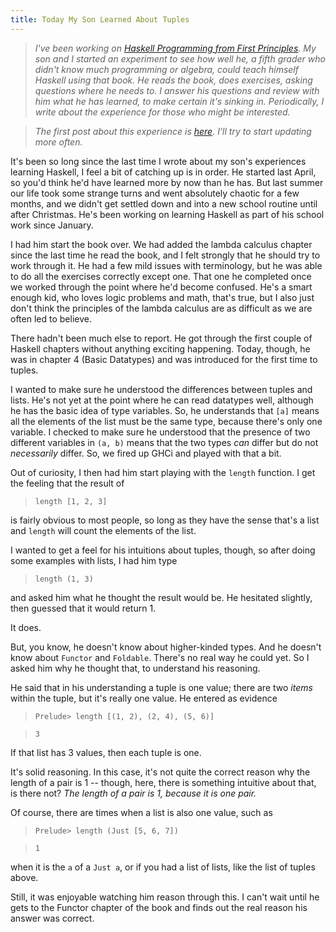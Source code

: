 ```yaml
---
title: Today My Son Learned About Tuples
---
```


> *I've been working on [Haskell Programming from First Principles](http://haskellbook.com/). My son and I started an experiment to see how well he, a fifth grader who didn't know much programming or algebra, could teach himself Haskell using that book. He reads the book, does exercises, asking questions where he needs to. I answer his questions and review with him what he has learned, to make certain it's sinking in. Periodically, I write about the experience for those who might be interested.* 

> *The first post about this experience is [here](http://argumatronic.com/posts/2015-04-08-Haskell-to-10yo.html). I'll try to start updating more often.* 

It's been so long since the last time I wrote about my son's experiences learning Haskell, I feel a bit of catching up is in order. He started last April, so you'd think he'd have learned more by now than he has. But last summer our life took some strange turns and went absolutely chaotic for a few months, and we didn't get settled down and into a new school routine until after Christmas. He's been working on learning Haskell as part of his school work since January.

I had him start the book over. We had added the lambda calculus chapter since the last time he read the book, and I felt strongly that he should try to work through it. He had a few mild issues with terminology, but he was able to do all the exercises correctly except one. That one he completed once we worked through the point where he'd become confused. He's a smart enough kid, who loves logic problems and math, that's true, but I also just don't think the principles of the lambda calculus are as difficult as we are often led to believe.

There hadn't been much else to report. He got through the first couple of Haskell chapters without anything exciting happening. Today, though, he was in chapter 4 (Basic Datatypes) and was introduced for the first time to tuples.

I wanted to make sure he understood the differences between tuples and lists. He's not yet at the point where he can read datatypes well, although he has the basic idea of type variables. So, he understands that `[a]` means all the elements of the list must be the same type, because there's only one variable. I checked to make sure he understood that the presence of two different variables in `(a, b)` means that the two types *can* differ but do not *necessarily* differ. So, we fired up GHCi and played with that a bit.

Out of curiosity, I then had him start playing with the `length` function. I get the feeling that the result of 

> `length [1, 2, 3]`

is fairly obvious to most people, so long as they have the sense that's a list and `length` will count the elements of the list.

I wanted to get a feel for his intuitions about tuples, though, so after doing some examples with lists, I had him type

> `length (1, 3)`

and asked him what he thought the result would be. He hesitated slightly, then guessed that it would return 1.

It does.

But, you know, he doesn't know about higher-kinded types. And he doesn't know about `Functor` and `Foldable`. There's no real way he could yet. So I asked him why he thought that, to understand his reasoning.

He said that in his understanding a tuple is one value; there are two *items* within the tuple, but it's really one value. He entered as evidence

> `Prelude> length [(1, 2), (2, 4), (5, 6)]`

> `3`

If that list has 3 values, then each tuple is one. 

It's solid reasoning. In this case, it's not quite the correct reason why the length of a pair is 1 -- though, here, there is something intuitive about that, is there not? *The length of a pair is 1, because it is one pair.*

Of course, there are times when a list is also one value, such as 

> `Prelude> length (Just [5, 6, 7])`

> `1`

when it is the `a` of a `Just a`, or if you had a list of lists, like the list of tuples above. 

Still, it was enjoyable watching him reason through this. I can't wait until he gets to the Functor chapter of the book and finds out the real reason his answer was correct. 
